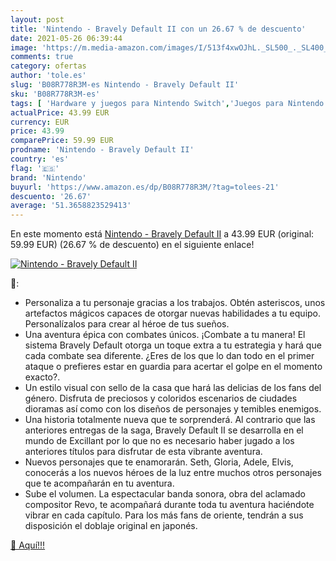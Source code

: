 ```yaml
---
layout: post
title: 'Nintendo - Bravely Default II con un 26.67 % de descuento'
date: 2021-05-26 06:39:44
image: 'https://m.media-amazon.com/images/I/513f4xwOJhL._SL500_._SL400_.jpg'
comments: true
category: ofertas
author: 'tole.es'
slug: 'B08R778R3M-es Nintendo - Bravely Default II'
sku: 'B08R778R3M-es'
tags: [ 'Hardware y juegos para Nintendo Switch','Juegos para Nintendo Switch','Videojuegos','nintendo', ]
actualPrice: 43.99 EUR
currency: EUR
price: 43.99
comparePrice: 59.99 EUR
prodname: 'Nintendo - Bravely Default II'
country: 'es'
flag: '🇪🇸'
brand: 'Nintendo'
buyurl: 'https://www.amazon.es/dp/B08R778R3M/?tag=tolees-21'
descuento: '26.67'
average: '51.3658823529413'
---
```


En este momento está [Nintendo - Bravely Default II](https://www.amazon.es/dp/B08R778R3M/?tag=tolees-21) a 43.99 EUR (original: 59.99 EUR) (26.67 %  de descuento) en el siguiente enlace!

[![Nintendo - Bravely Default II](https://m.media-amazon.com/images/I/513f4xwOJhL._SL500_._SL400_.jpg)](https://www.amazon.es/dp/B08R778R3M/?tag=tolees-21)

🔎:

- Personaliza a tu personaje gracias a los trabajos. Obtén asteriscos, unos artefactos mágicos capaces de otorgar nuevas habilidades a tu equipo. Personalízalos para crear al héroe de tus sueños.
- Una aventura épica con combates únicos. ¡Combate a tu manera! El sistema Bravely Default otorga un toque extra a tu estrategia y hará que cada combate sea diferente. ¿Eres de los que lo dan todo en el primer ataque o prefieres estar en guardia para acertar el golpe en el momento exacto?.
- Un estilo visual con sello de la casa que hará las delicias de los fans del género. Disfruta de preciosos y coloridos escenarios de ciudades dioramas así como con los diseños de personajes y temibles enemigos.
- Una historia totalmente nueva que te sorprenderá. Al contrario que las anteriores entregas de la saga, Bravely Default II se desarrolla en el mundo de Excillant por lo que no es necesario haber jugado a los anteriores títulos para disfrutar de esta vibrante aventura.
- Nuevos personajes que te enamorarán. Seth, Gloria, Adele, Elvis, conocerás a los nuevos héroes de la luz entre muchos otros personajes que te acompañarán en tu aventura.
- Sube el volumen. La espectacular banda sonora, obra del aclamado compositor Revo, te acompañará durante toda tu aventura haciéndote vibrar en cada capítulo. Para los más fans de oriente, tendrán a sus disposición el doblaje original en japonés.

[🛒 Aquí!!!](https://www.amazon.es/dp/B08R778R3M/?tag=tolees-21)
